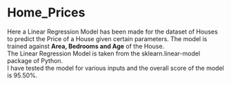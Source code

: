 # Home_Prices
Here a Linear Regression Model has been made for the dataset of Houses to predict the Price of a House given certain parameters. The model is trained against **Area, Bedrooms and Age**  of the House.
<br> The Linear Regression Model is taken from the sklearn.linear-model package of Python.
<br> I have tested the model for various inputs and the overall score of the model is 95.50%.
